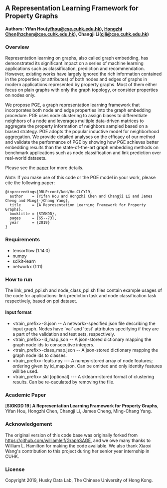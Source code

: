 ## A Representation Learning Framework for Property Graphs

#### Authors: Yifan Hou(yfhou@cse.cuhk.edu.hk), [Hongzhi Chen](https://yaobaiwei.github.io/)(hzchen@cse.cuhk.edu.hk), Changji Li(cjli@cse.cuhk.edu.hk)

### Overview

Representation learning on graphs, also called graph embedding, has demonstrated its significant impact on a series of machine learning applications such as classification, prediction and recommendation. 
However, existing works have largely ignored the rich information contained in the properties (or attributes) of both nodes and edges of graphs in modern applications represented by property graphs. Most of them either focus on plain graphs with only the graph topology, or consider properties on nodes only.

We propose PGE, a graph representation learning framework that incorporates both node and edge properties into the graph embedding procedure.
PGE uses node clustering to assign biases to differentiate neighbors of a node and leverages multiple data-driven matrices to aggregate the property information of neighbors sampled based on a biased strategy. PGE adopts the popular inductive model for neighborhood aggregation. 
We provide detailed analyses on the efficacy of our method and validate the performance of PGE by showing how PGE achieves better embedding results than the state-of-the-art graph embedding methods on benchmark applications such as node classification and link prediction over real-world datasets.

Please see the [paper](https://www.kdd.org/kdd2019/accepted-papers/view/a-representation-learning-framework-for-property-graphs) for more details.

*Note:* If you make use of this code or the PGE model in your work, please cite the following paper:

    @inproceedings{DBLP:conf/kdd/HouCLCY19,
      author    = {Yifan Hou and Hongzhi Chen and Changji Li and James Cheng and Ming{-}Chang Yang},
      title     = {A Representation Learning Framework for Property Graphs},
      booktitle = {SIGKDD},
      pages     = {65--73},
      year      = {2019}
    }

### Requirements

* tensorflow (1.14.0)
* numpy
* scikit-learn
* networkx (1.11)

### How to run

The link_pred_ppi.sh and node_class_ppi.sh files contain example usages of the code for applications: link prediction task and node classification task respectively, based on ppi dataset.

#### Input format

* <train_prefix>-G.json -- A networkx-specified json file describing the input graph. Nodes have 'val' and 'test' attributes specifying if they are a part of the validation and test sets, respectively.
* <train_prefix>-id_map.json -- A json-stored dictionary mapping the graph node ids to consecutive integers.
* <train_prefix>-class_map.json -- A json-stored dictionary mapping the graph node ids to classes.
* <train_prefix>-feats.npy --- A numpy-stored array of node features; ordering given by id_map.json. Can be omitted and only identity features will be used.
* <train_prefix>.skl [optional] --- A sklearn-stored format of clustering results. Can be re-caculated by removing the file.

### Academic Paper

[**SIGKDD 19**] **A Representation Learning Framework for Property Graphs**, Yifan Hou, Hongzhi Chen, Changji Li, James Cheng,  Ming-Chang Yang.

### Acknowledgement
The original version of this code base was originally forked from https://github.com/williamleif/GraphSAGE, and we owe many thanks to William L. Hamilton for making the code available. We also thank Xiaoxi Wang's contribution to this project during her senior year internship in CUHK.

### License

Copyright 2019, Husky Data Lab, The Chinese University of Hong Kong.
